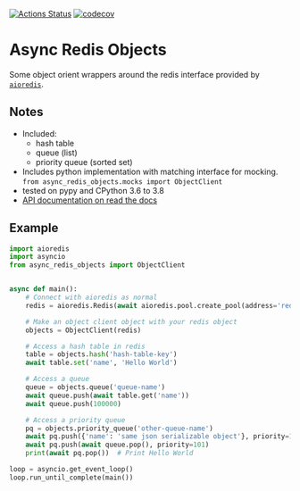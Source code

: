 [![Actions Status](https://github.com/adam-douglass/async-redis-objects/workflows/unittests/badge.svg)](https://github.com/adam-douglass/draughts/actions)
[![codecov](https://codecov.io/gh/adam-douglass/async-redis-objects/branch/master/graph/badge.svg?token=6n3DbzkOwk)](https://codecov.io/gh/adam-douglass/async-redis-objects)

Async Redis Objects
===================

Some object orient wrappers around the redis interface provided by [`aioredis`](https://github.com/aio-libs/aioredis).

Notes
-----

 - Included:
   - hash table
   - queue (list)
   - priority queue (sorted set)
 - Includes python implementation with matching interface for mocking. \
   `from async_redis_objects.mocks import ObjectClient`
 - tested on pypy and CPython 3.6 to 3.8
 - [API documentation on read the docs](https://async-redis-objects.readthedocs.io)

Example
-------

```python
import aioredis
import asyncio
from async_redis_objects import ObjectClient


async def main():
    # Connect with aioredis as normal
    redis = aioredis.Redis(await aioredis.pool.create_pool(address='redis://localhost:6379', db=3, minsize=5))

    # Make an object client object with your redis object
    objects = ObjectClient(redis)

    # Access a hash table in redis
    table = objects.hash('hash-table-key')
    await table.set('name', 'Hello World')

    # Access a queue
    queue = objects.queue('queue-name')
    await queue.push(await table.get('name'))
    await queue.push(100000)

    # Access a priority queue
    pq = objects.priority_queue('other-queue-name')
    await pq.push({'name': 'same json serializable object'}, priority=100)
    await pq.push(await queue.pop(), priority=101)
    print(await pq.pop())  # Print Hello World

loop = asyncio.get_event_loop()
loop.run_until_complete(main())
```
